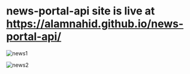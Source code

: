 ﻿# news-portal-api site is live at https://alamnahid.github.io/news-portal-api/

 ![news1](https://github.com/alamnahid/news-portal-api/assets/138557372/b23027cd-bef8-430b-a2d8-a3a285001146)

 
![news2](https://github.com/alamnahid/news-portal-api/assets/138557372/309ebcf5-a8b6-446b-af21-bd7a33d6fee5)

